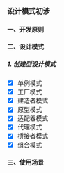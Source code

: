### 设计模式初涉

#### 一、开发原则

#### 二、设计模式
##### 1. 创建型设计模式
- [x] 单例模式
- [x] 工厂模式
- [x] 建造者模式
- [x] 原型模式
- [x] 适配器模式
- [x] 代理模式
- [x] 桥接者模式
- [x] 组合模式
#### 三、使用场景